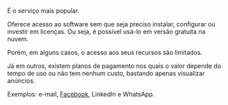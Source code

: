 É o serviço mais popular.

Oferece acesso ao software sem que seja preciso instalar, configurar ou investir em licenças. Ou seja, é possível usá-lo em versão gratuita na nuvem.

Porém, em alguns casos, o acesso aos seus recursos são limitados.

Já em outros, existem planos de pagamento nos quais o valor depende do tempo de uso ou não tem nenhum custo, bastando apenas visualizar anúncios.

Exemplos: e-mail, [Facebook](https://neilpatel.com/br/blog/criar-pagina-de-negocios-no-facebook/), LinkedIn e WhatsApp.